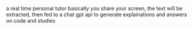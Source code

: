 a real time personal tutor
basically you share your screen, the text will be extracted, then fed to a chat gpt api to generate explainations and answers on code and studies
